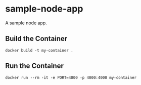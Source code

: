 # sample-node-app
A sample node app.

## Build the Container

`docker build -t my-container .`

## Run the Container

`docker run --rm -it -e PORT=4000 -p 4000:4000 my-container`

